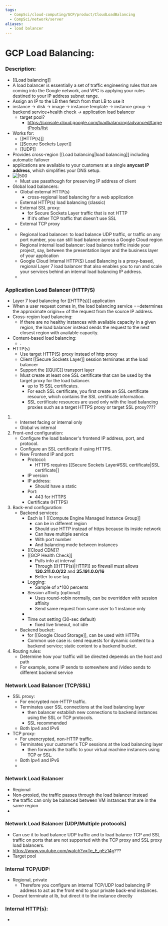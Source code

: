 ```yaml
---
tags:
  - CompSci/cloud-computing/GCP/product/CloudLoadBalancing
  - CompSci/network/server
aliases:
  - load balancer
---
```

# GCP Load Balancing:
### Description:
- [[Load balancing]]
- A load balancer is essentially a set of traffic engineering rules that are coming into the Google network, and VPC is applying your rules destined to your IP address subnet range.
- Assign an IP to the LB then fetch from that LB to use it
- instance -> disk -> image -> instance template -> instance group -> backend service+health check -> application load balancer
	- target pool? 
		- https://console.cloud.google.com/loadbalancing/advanced/targetPools/list
- Works for:
	- [[HTTP(s)]]
	- [[Secure Sockets Layer]]
	- [[UDP]]
- Provides cross-region [[Load balancing|load balancing]] including automatic failover
- applications are available to your customers at a single **anycast IP address**, which simplifies your DNS setup.
- ![|500](https://cloud.google.com/static/load-balancing/images/lb-product-tree.svg)
	- Must use passthough for preserving IP address of client
- Global load balancers:
	- Global external HTTP(s)
		- cross-regional load balancing for a web application
	- External HTTP(s) load balancing (classic)
	- External SSL proxy:
		- for Secure Sockets Layer traffic that is not HTTP
		- If it’s other TCP traffic that doesn’t use SSL
	- External TCP proxy
- 
	- Regional load balancer: to load balance UDP traffic, or traffic on any port number, you can still load balance across a Google Cloud region
	- Regional internal load balancer: load balance traffic inside your project, say, between the presentation layer and the business layer of your application
	- Google Cloud Internal HTTP(S) Load Balancing is a proxy-based, regional Layer 7 load balancer that also enables you to run and scale your services behind an internal load balancing IP address.
	- 
### Application Load Balancer (HTTP/S)
- Layer 7 load balancing for [[HTTP(s)]] application
- When a user request comes in, the load balancing service ==determines the approximate origin== of the request from the source IP address.
- Cross-region load balancing:
	- If there are no healthy instances with available capacity in a given region, the load balancer instead sends the request to the next closest region with available capacity.
- Content-based load balancing:
	- .
- HTTP(s)
	- Use target HTTP(S) proxy instead of http proxy
	- ﻿﻿Client [[Secure Sockets Layer]] session terminates at the load balancer
	- ﻿﻿Support the [[QUIC]] transport layer
	- Must create at least one SSL certificate that can be used by the target proxy for the load balancer.
		- up to 15 SSL certificates.
		- For each SSL certificate, you first create an SSL certificate resource, which contains the SSL certificate information.
		- SSL certificate resources are used only with the load balancing proxies such as a target HTTPS proxy or target SSL proxy????
1. 
	- Internet facing or internal only
	- Global vs internal
2. Front-end configuration:
	- Configure the load balancer's frontend IP address, port, and protocol. 
	- Configure an SSL certificate if using HTTPS.
	- New Frontend IP and port:
		- Protocol:
			- HTTPS requires [[Secure Sockets Layer#SSL certificate|SSL certificate]]
		- IP version
		- IP address:
			- Should have a static
		- Port:
			- 443 for HTTPS
		- Certificate (HTTPS)
3. Back-end configuration:
	- Backend services:
		- Each is 1 [[Compute Engine Managed Instance Group]]
			- can be in different region
			- Should use HTTP instead of https because its inside network
			- Can have multiple service
			- With port number
			- And balancing mode between instances
		- [[Cloud CDN]]?
		- ﻿﻿[[GCP Health Check]]
			- Pulls info at interval
			- Through [[HTTP(s)|HTTP]] so firewall must allows **130.211.0.0/22** and **35.191.0.0/16**
			- Better to use tag
		- Logging:
			- Sample of x\*100 percents
		- ﻿﻿Session affinity (optional)
			- Uses round-robin normally, can be overridden with session affinity
			- Send same request from same user to 1 instance only
		- 
		- ﻿﻿Time out setting (30-sec default)
			- fixed live timeout, not idle
	- Backend bucket:
		- for [[Google Cloud Storage]], can be used with HTTPs
		- Common use case is: send requests for dynamic content to a backend service;  static content to a backend bucket.
4. Routing rules:
	- Determine how your traffic will be directed depemds on the host and path
	- For example, some IP sends to somewhere and /video sends to different backend service
### Network Load Balancer (TCP/SSL)
- SSL proxy:
	- For encrypted non-HTTP traffic.
	- Terminates user SSL connections at the load balancing layer
		- then balancer establish new connections to backend instances using the SSL or TCP protocols.
		- SSL recommended
	- Both Ipv4 and IPv6
- TCP proxy:
	- For unencrypted, non-HTTP traffic.
	- Terminates your customer's TCP sessions at the load balancing layer
		- then forwards the traffic to your virtual machine instances using TCP or SSL.
	- Both Ipv4 and IPv6
	- 
### Network Load Balancer
- Regional
- Non-proxied, the traffic passes through the load balancer instead
- the traffic can only be balanced between VM instances that are in the same region
- 
### Network Load Balancer (UDP/Multiple protocols)
- Can use it to load balance UDP traffic and to load balance TCP and SSL traffic on ports that are not supported with the TCP proxy and SSL proxy load balancers.
- https://www.youtube.com/watch?v=Te_E_gEz14g???
- Target pool
### Internal TCP/UDP:
- Regional, private
	- Therefore you configure an internal TCP/UDP load balancing IP address to act as the front end to your private back-end instances.
- Doesnt terminate at lb, but direct it to the instance directly
### Internal HTTP(s):
- 
